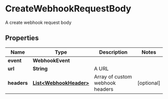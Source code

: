 

# CreateWebhookRequestBody

A create webhook request body

## Properties

| Name | Type | Description | Notes |
|------------ | ------------- | ------------- | -------------|
|**event** | **WebhookEvent** |  |  |
|**url** | **String** | A URL |  |
|**headers** | [**List&lt;WebhookHeader&gt;**](WebhookHeader.md) | Array of custom webhook headers |  [optional] |



